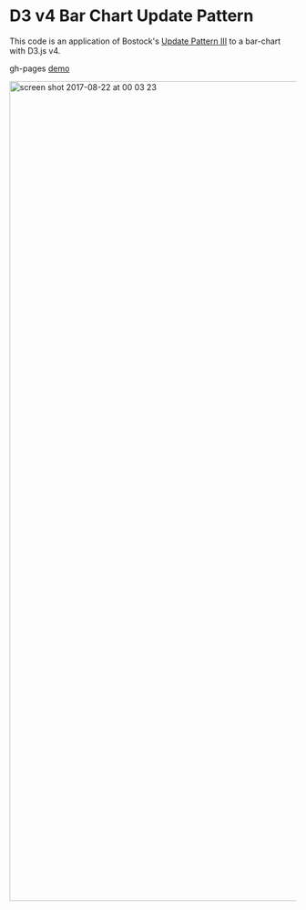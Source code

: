 # D3 v4 Bar Chart Update Pattern

This code is an application of Bostock's [Update Pattern III](https://bl.ocks.org/mbostock/3808234) to a bar-chart with D3.js v4.

gh-pages [demo](https://shanegibney.github.io/D3-v4-Bar-Chart-Update-Pattern/)

<img width="1440" alt="screen shot 2017-08-22 at 00 03 23" src="https://user-images.githubusercontent.com/17167992/29541655-66d5d808-86cd-11e7-9279-c629782d1c59.png">
